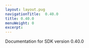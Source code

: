 ```yaml
---
layout: layout.pug
navigationTitle:  0.40.0
title: 0.40.0
menuWeight: 0
excerpt:
---
```


Documentation for SDK version 0.40.0
